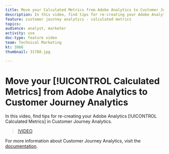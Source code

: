 ```yaml
---
title: Move your Calculated Metrics from Adobe Analytics to Customer Journey Analytics
description: In this video, find tips for re-creating your Adobe Analytics Calculated Metrics in Customer Journey Analytics.
feature: customer journey analytics - calculated metrics
topics: 
audience: analyst, marketer
activity: use
doc-type: feature video
team: Technical Marketing
kt: 3966
thumbnail: 31788.jpg

---
```


# Move your [!UICONTROL Calculated Metrics] from Adobe Analytics to Customer Journey Analytics

In this video, find tips for re-creating your Adobe Analytics [!UICONTROL Calculated Metrics] in Customer Journey Analytics.

>[!VIDEO](https://video.tv.adobe.com/v/31788/?quality=12)

For more information about Customer Journey Analytics, visit the [documentation](https://docs.adobe.com/content/help/en/analytics-platform/using/cja-landing.html).

